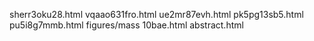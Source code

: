 sherr3oku28.html
vqaao631fro.html
ue2mr87evh.html
pk5pg13sb5.html
pu5i8g7mmb.html
figures/mass
10bae.html
abstract.html